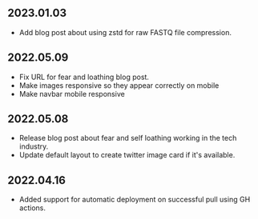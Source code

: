 ## 2023.01.03

- Add blog post about using zstd for raw FASTQ file compression.

## 2022.05.09

- Fix URL for fear and loathing blog post.
- Make images responsive so they appear correctly on mobile
- Make navbar mobile responsive

## 2022.05.08

- Release blog post about fear and self loathing working in the tech industry.
- Update default layout to create twitter image card if it's available.

## 2022.04.16

- Added support for automatic deployment on successful pull using GH actions.

